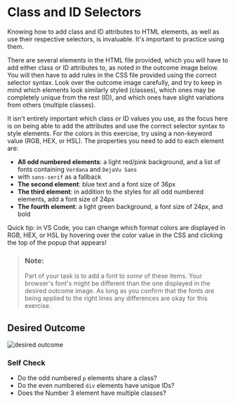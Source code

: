 # Class and ID Selectors
Knowing how to add class and ID attributes to HTML elements, as well as use their respective selectors, is invaluable.
It's important to practice using them.

There are several elements in the HTML file provided, which you will have to add either class or ID attributes to,
as noted in the outcome image below. You will then have to add rules in the CSS file provided using the correct 
selector syntax. Look over the outcome image carefully, and try to keep in mind which elements look similarly 
styled (classes), which ones may be completely unique from the rest (ID), and which ones have slight variations 
from others (multiple classes).

It isn't entirely important which class or ID values you use, as the focus here is on being able to add the attributes 
and use the correct selector syntax to style elements. For the colors in this exercise, try using a non-keyword value 
(RGB, HEX, or HSL). The properties you need to add to each element are:

* **All odd numbered elements**: a light red/pink background, and a list of fonts containing `Verdana` and `DejaVu Sans`
* with `sans-serif` as a fallback
* **The second element**: blue text and a font size of 36px
* **The third element**: in addition to the styles for all odd numbered elements, add a font size of 24px
* **The fourth element**: a light green background, a font size of 24px, and bold

Quick tip: in VS Code, you can change which format colors are displayed in RGB, HEX, or HSL by hovering over the 
color value in the CSS and clicking the top of the popup that appears!

> ### Note:
> Part of your task is to add a font to _some_ of these items. Your browser's font's might be different than the one 
> displayed in the desired outcome image. As long as you confirm that the fonts _are_ being applied to the right lines
> any differences are okay for this exercise.

## Desired Outcome
![desired outcome](./desired-outcome.png)


### Self Check
- Do the odd numbered `p` elements share a class?
- Do the even numbered `div` elements have unique IDs?
- Does the Number 3 element have multiple classes?
